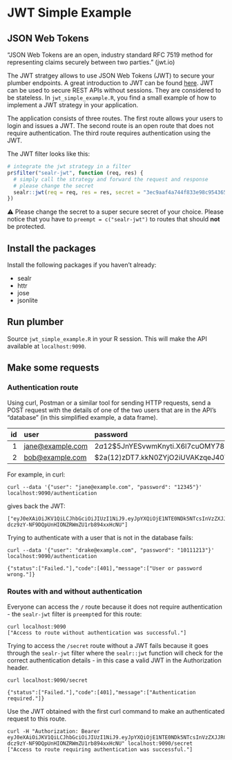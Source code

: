 
# JWT Simple Example

## JSON Web Tokens

“JSON Web Tokens are an open, industry standard RFC 7519 method for
representing claims securely between two parties.” (jwt.io)

The JWT stratgey allows to use JSON Web Tokens (JWT) to secure your
plumber endpoints. A great introduction to JWT can be found
[here](https://jwt.io/introduction/). JWT can be used to secure REST
APIs without sessions. They are considered to be stateless. In
`jwt_simple_example.R`, you find a small example of how to implement a
JWT strategy in your application.

The application consists of three routes. The first route allows your
users to login and issues a JWT. The second route is an open route that
does not require authentication. The third route requires authentication
using the JWT.

The JWT filter looks like this:

``` r
# integrate the jwt strategy in a filter
pr$filter("sealr-jwt", function (req, res) {
  # simply call the strategy and forward the request and response
  # please change the secret
  sealr::jwt(req = req, res = res, secret = "3ec9aaf4a744f833e98c954365892583")
})
```

:warning: Please change the secret to a super secure secret of your
choice. Please notice that you have to `preempt = c("sealr-jwt")` to
routes that should **not** be protected.

## Install the packages

Install the following packages if you haven’t already:

  - sealr
  - httr
  - jose
  - jsonlite

## Run plumber

Source `jwt_simple_example.R` in your R session. This will make the API
available at `localhost:9090`.

## Make some requests

### Authentication route

Using curl, Postman or a similar tool for sending HTTP requests, send a
POST request with the details of one of the two users that are in the
API’s “database” (in this simplified example, a data
frame).

| id | user               | password                                                       |
| -: | :----------------- | :------------------------------------------------------------- |
|  1 | <jane@example.com> | $2a$12$5JnYESvwmKnyti.X6l7cuOMY78Ourinc4ujutZnQiFb0jNh1X4pH2   |
|  2 | <bob@example.com>  | $2a\(12\)zDT7.kkN0ZYjO2iUVAKzqeJ40TeGlx7jb62VoOnKfQNqoznaawidG |

For example, in
    curl:

    curl --data '{"user": "jane@example.com", "password": "12345"}' localhost:9090/authentication

gives back the
    JWT:

    ["eyJ0eXAiOiJKV1QiLCJhbGciOiJIUzI1NiJ9.eyJpYXQiOjE1NTE0NDk5NTcsInVzZXJJRCI6MX0.0563N-dcz9zY-NF9DQpUnHIONZRWmZU1rb894xxHcNU"]

Trying to authenticate with a user that is not in the database
    fails:

    curl --data '{"user": "drake@example.com", "password": "10111213"}' localhost:9090/authentication

    {"status":["Failed."],"code":[401],"message":["User or password wrong."]}

### Routes with and without authentication

Everyone can access the `/` route because it does not require
authentication - the `sealr-jwt` filter is `preempt`ed for this route:

    curl localhost:9090
    ["Access to route without authentication was successful."]

Trying to access the `/secret` route without a JWT fails because it goes
through the `sealr-jwt` filter where the `sealr::jwt` function will
check for the correct authentication details - in this case a valid JWT
in the Authorization
    header.

    curl localhost:9090/secret

    {"status":["Failed."],"code":[401],"message":["Authentication required."]}

Use the JWT obtained with the first curl command to make an
authenticated request to this
    route.

    curl -H "Authorization: Bearer eyJ0eXAiOiJKV1QiLCJhbGciOiJIUzI1NiJ9.eyJpYXQiOjE1NTE0NDk5NTcsInVzZXJJRCI6MX0.0563N-dcz9zY-NF9DQpUnHIONZRWmZU1rb894xxHcNU" localhost:9090/secret
    ["Access to route requiring authentication was successful."]
